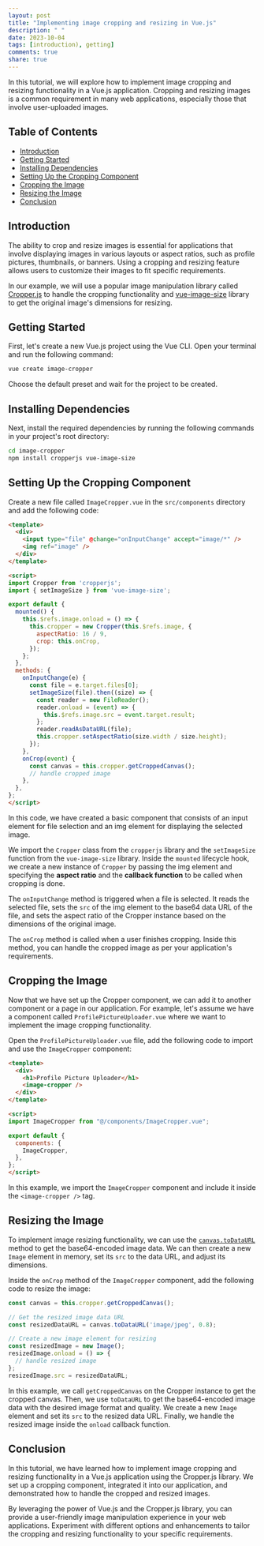 ```yaml
---
layout: post
title: "Implementing image cropping and resizing in Vue.js"
description: " "
date: 2023-10-04
tags: [introduction), getting]
comments: true
share: true
---
```


In this tutorial, we will explore how to implement image cropping and resizing functionality in a Vue.js application. Cropping and resizing images is a common requirement in many web applications, especially those that involve user-uploaded images.

## Table of Contents
- [Introduction](#introduction)
- [Getting Started](#getting-started)
- [Installing Dependencies](#installing-dependencies)
- [Setting Up the Cropping Component](#setting-up-the-cropping-component)
- [Cropping the Image](#cropping-the-image)
- [Resizing the Image](#resizing-the-image)
- [Conclusion](#conclusion)

## Introduction

The ability to crop and resize images is essential for applications that involve displaying images in various layouts or aspect ratios, such as profile pictures, thumbnails, or banners. Using a cropping and resizing feature allows users to customize their images to fit specific requirements.

In our example, we will use a popular image manipulation library called [Cropper.js](https://github.com/fengyuanchen/cropperjs) to handle the cropping functionality and [vue-image-size](https://github.com/adamdbradley/vue-image-size) library to get the original image's dimensions for resizing. 

## Getting Started

First, let's create a new Vue.js project using the Vue CLI. Open your terminal and run the following command:

```bash
vue create image-cropper
```

Choose the default preset and wait for the project to be created.

## Installing Dependencies

Next, install the required dependencies by running the following commands in your project's root directory:

```bash
cd image-cropper
npm install cropperjs vue-image-size
```

## Setting Up the Cropping Component

Create a new file called `ImageCropper.vue` in the `src/components` directory and add the following code:

```html
<template>
  <div>
    <input type="file" @change="onInputChange" accept="image/*" />
    <img ref="image" />
  </div>
</template>

<script>
import Cropper from 'cropperjs';
import { setImageSize } from 'vue-image-size';

export default {
  mounted() {
    this.$refs.image.onload = () => {
      this.cropper = new Cropper(this.$refs.image, {
        aspectRatio: 16 / 9,
        crop: this.onCrop,
      });
    };
  },
  methods: {
    onInputChange(e) {
      const file = e.target.files[0];
      setImageSize(file).then((size) => {
        const reader = new FileReader();
        reader.onload = (event) => {
          this.$refs.image.src = event.target.result;
        };
        reader.readAsDataURL(file);
        this.cropper.setAspectRatio(size.width / size.height);
      });
    },
    onCrop(event) {
      const canvas = this.cropper.getCroppedCanvas();
      // handle cropped image
    },
  },
};
</script>
```

In this code, we have created a basic component that consists of an input element for file selection and an img element for displaying the selected image.

We import the `Cropper` class from the `cropperjs` library and the `setImageSize` function from the `vue-image-size` library. Inside the `mounted` lifecycle hook, we create a new instance of `Cropper` by passing the img element and specifying the **aspect ratio** and the **callback function** to be called when cropping is done.

The `onInputChange` method is triggered when a file is selected. It reads the selected file, sets the `src` of the img element to the base64 data URL of the file, and sets the aspect ratio of the Cropper instance based on the dimensions of the original image.

The `onCrop` method is called when a user finishes cropping. Inside this method, you can handle the cropped image as per your application's requirements.

## Cropping the Image

Now that we have set up the Cropper component, we can add it to another component or a page in our application. For example, let's assume we have a component called `ProfilePictureUploader.vue` where we want to implement the image cropping functionality.

Open the `ProfilePictureUploader.vue` file, add the following code to import and use the `ImageCropper` component:

```html
<template>
  <div>
    <h1>Profile Picture Uploader</h1>
    <image-cropper />
  </div>
</template>

<script>
import ImageCropper from "@/components/ImageCropper.vue";

export default {
  components: {
    ImageCropper,
  },
};
</script>
```

In this example, we import the `ImageCropper` component and include it inside the `<image-cropper />` tag.

## Resizing the Image

To implement image resizing functionality, we can use the [`canvas.toDataURL`](https://developer.mozilla.org/en-US/docs/Web/API/HTMLCanvasElement/toDataURL) method to get the base64-encoded image data. We can then create a new `Image` element in memory, set its `src` to the data URL, and adjust its dimensions.

Inside the `onCrop` method of the `ImageCropper` component, add the following code to resize the image:

```javascript
const canvas = this.cropper.getCroppedCanvas();

// Get the resized image data URL
const resizedDataURL = canvas.toDataURL('image/jpeg', 0.8);

// Create a new image element for resizing
const resizedImage = new Image();
resizedImage.onload = () => {
  // handle resized image
};
resizedImage.src = resizedDataURL;
```

In this example, we call `getCroppedCanvas` on the Cropper instance to get the cropped canvas. Then, we use `toDataURL` to get the base64-encoded image data with the desired image format and quality. We create a new `Image` element and set its `src` to the resized data URL. Finally, we handle the resized image inside the `onload` callback function.

## Conclusion

In this tutorial, we have learned how to implement image cropping and resizing functionality in a Vue.js application using the Cropper.js library. We set up a cropping component, integrated it into our application, and demonstrated how to handle the cropped and resized images.

By leveraging the power of Vue.js and the Cropper.js library, you can provide a user-friendly image manipulation experience in your web applications. Experiment with different options and enhancements to tailor the cropping and resizing functionality to your specific requirements.